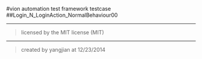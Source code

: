 #vion automation test framework testcase
##Login_N_LoginAction_NormalBehaviour00
    
***
>licensed by the MIT license (MIT)
***

>created by yangjian at 12/23/2014